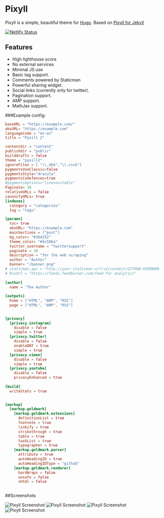 # Pixyll

Pixyll is a simple, beautiful theme for [Hugo](http://gohugo.io/).
Based on [Pixyll for Jekyll](https://github.com/johnotander/pixyll)

[![Netlify Status](https://api.netlify.com/api/v1/badges/c0a0e8ce-595c-411d-9d9a-08e99bee21f6/deploy-status)](https://app.netlify.com/sites/pyxill2/deploys)
## Features

- High lighthouse score
- No external services
- Minimal JS use
- Basic tag support.
- Comments powered by Staticman
- Powerful sharing widget.
- Social links (currently only for twitter).
- Pagination support.
- AMP support.
- MathJax support.

###Example config:

```toml
baseURL = "https://example.com/"
absURL= "https://example.com"
languageCode = "en-en"
title = "Pyxill 2"

contentdir = "content"
publishdir = "public"
builddrafts = false
theme = "pyxill2"
ignoreFiles = [ "\\.db$","\\.css$"]
pygmentsUseClassic=false
pygmentsStyle="dracula"
pygmentsCodefences=true
#pygmentsOptions="linenos=table"
Paginate= 10
relativeURLs = false
canonifyURLs= true
[indexes]
  category = "categories"
  tag = "tags"

[params]
  toc= true
  absURL= "https://example.com"
  mainSections = ["post"]
  bg_color= "#3b4252"
  theme_color= "#4c566a"
  twitter_username = "twittersupport"
  paginate = 10
  description = "for the web scraping"
  author = "Author"
  banner= "/banner.png"
# staticman_api = "http://your-staticman-url/v2/connect/GITHUB-USERNAME/GITHUB-REPOSITORY" #Add staticman API URL to enable staticman comments
# RssUrl = "https://feeds.feedburner.com/feed for analytics" 
  
[author]
  name = "The Author"
	
[outputs]
  home = ["HTML", "AMP", "RSS"]
  page = ["HTML", "AMP", "RSS"]

  
[privacy]
  [privacy.instagram]
    disable = false
    simple = true
  [privacy.twitter]
    disable = false
    enableDNT = true
    simple = true
  [privacy.vimeo]
    disable = false
    simple = true
  [privacy.youtube]
    disable = false
    privacyEnhanced = true 
    
[build]
  writeStats = true
  

[markup]
  [markup.goldmark]
    [markup.goldmark.extensions]
      definitionList = true
      footnote = true
      linkify = true
      strikethrough = true
      table = true
      taskList = true
      typographer = true
    [markup.goldmark.parser]
      attribute = true
      autoHeadingID = true
      autoHeadingIDType = "github"
    [markup.goldmark.renderer]
      hardWraps = false
      unsafe = false
      xhtml = false
      

```
##Screenshots


![Pixyll Screenshot](https://raw.githubusercontent.com/IcpMoles/pyxill2/master/images/mobile%20light.png)
![Pixyll Screenshot](https://raw.githubusercontent.com/IcpMoles/pyxill2/master/images/mobile%20dark.png)
![Pixyll Screenshot](https://raw.githubusercontent.com/IcpMoles/pyxill2/master/images/desktop%20light.png)
![Pixyll Screenshot](https://raw.githubusercontent.com/IcpMoles/pyxill2/master/images/desktop%20dark.png)
